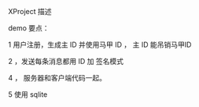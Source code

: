 XProject 描述

demo 要点：

1 用户注册，生成主 ID
并使用马甲 ID ， 主 ID 能吊销马甲ID

2 ，发送每条消息都用 ID 加 签名模式

4 ， 服务器和客户端代码一起。

5 使用 sqlite
